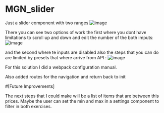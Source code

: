 # MGN_slider
Just a slider component with two ranges
![image](https://user-images.githubusercontent.com/49193533/179345958-875175be-6eee-4af3-91db-abe57bf6044c.png)


There you can see two options of work the first where you dont have limitations to scroll up and down and edit the number of the both imputs:
![image](https://user-images.githubusercontent.com/49193533/179346026-ca7d4a7d-e76f-424b-b603-b522f3c3e62d.png)


and the second where te inputs are disabled also the steps that you can do are limited by presets that where arrive from API :
![image](https://user-images.githubusercontent.com/49193533/179346086-8bf487b8-27db-4229-9702-f626901cf385.png)


For this solution I did a webpack configuration manual.

Also added routes for the navigation and return back to init

#[Future Improvements]

The next steps that I could make will be a list of items that are between this prices.
Maybe the user can set the min and max in a settings component to filter in both exercises.


